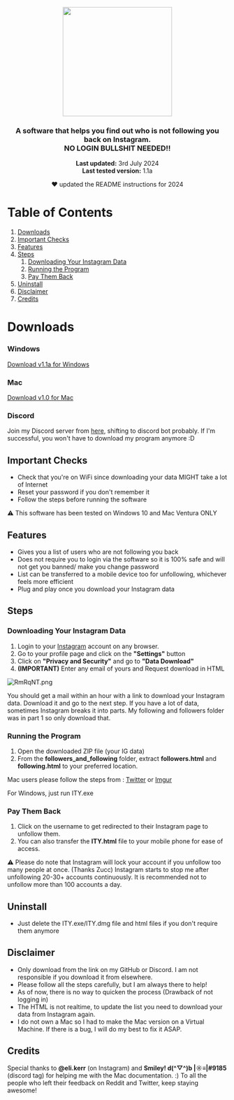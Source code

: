 <center>
    <p align="center"><a href="https://www.instagram.com/jj4giya"><img src="https://b.l3n.co/i/RCTRLK.png" border="0" width="250" /></a></p>
    <h3 align="center">A software that helps you find out who is not following you back on Instagram.<br>NO LOGIN BULLSHIT NEEDED!!</br></h3>
    <p align="center">
        <strong>Last updated:</strong> 3rd July 2024<br>
        <strong>Last tested version:</strong> 1.1a
    </p> 
    <p align="center">❤ updated the README instructions for 2024</p>
</center>

# Table of Contents

1. [Downloads](#downloads)
3. [Important Checks](#important-checks)
4. [Features](#features)
5. [Steps](#steps)
    1. [Downloading Your Instagram Data](#downloading-your-instagram-data)
    2. [Running the Program](#running-the-program)
    3. [Pay Them Back](#pay-them-back)
6. [Uninstall](#uninstall)
7. [Disclaimer](#disclaimer)
8. [Credits](#credits)

# Downloads

### Windows
[Download v1.1a for Windows](https://mega.nz/file/1uYFQCgQ#D5GLD2XnsKoVp8qbd0b6tM0yqZ3giLCiJDr1eAXn-sA)

### Mac
[Download v1.0 for Mac](https://mega.nz/file/17gVCCKK#QApRSiCNJPn5jegORgdvIMj0i5rDPrrjWRX7ZTLBWGQ)

### Discord
Join my Discord server from [here](https://www.linktr.ee/jj4giya), shifting to discord bot probably. If I'm successful, you won't have to download my program anymore :D

## Important Checks

- Check that you're on WiFi since downloading your data MIGHT take a lot of Internet
- Reset your password if you don't remember it
- Follow the steps before running the software

:warning: This software has been tested on Windows 10 and Mac Ventura ONLY

## Features

- Gives you a list of users who are not following you back
- Does not require you to login via the software so it is 100% safe and will not get you banned/ make you change password
- List can be transferred to a mobile device too for unfollowing, whichever feels more efficient
- Plug and play once you download your Instagram data

## Steps

### Downloading Your Instagram Data

1. Login to your [Instagram](https://www.instagram.com) account on any browser.
2. Go to your profile page and click on the **"Settings"** button
3. Click on **"Privacy and Security"** and go to **"Data Download"**
4. **(IMPORTANT)** Enter any email of yours and Request download in HTML 

<img src="https://i3.lensdump.com/i/T8Ov0a.png" alt="RmRqNT.png" border="0" />

You should get a mail within an hour with a link to download your Instagram data. Download it and go to the next step. If you have a lot of data, sometimes Instagram breaks it into parts. My following and followers folder was in part 1 so only download that.

### Running the Program

1. Open the downloaded ZIP file (your IG data)
2. From the **followers_and_following** folder, extract **followers.html** and **following.html** to your preferred location.

Mac users please follow the steps from : [Twitter](https://twitter.com/jj4giya/status/1619604566248673281?s=20) or [Imgur](https://imgur.com/a/i3uUeFq)

For Windows, just run ITY.exe 

### Pay Them Back

1. Click on the username to get redirected to their Instagram page to unfollow them.
2. You can also transfer the **ITY.html** file to your mobile phone for ease of access.

:warning: Please do note that Instagram will lock your account if you unfollow too many people at once. (Thanks Zucc)
Instagram starts to stop me after unfollowing 20-30+ accounts continuously. It is recommended not to unfollow more than 100 accounts a day.

## Uninstall

- Just delete the ITY.exe/ITY.dmg file and html files if you don't require them anymore

## Disclaimer

- Only download from the link on my GitHub or Discord. I am not responsible if you download it from elsewhere.
- Please follow all the steps carefully, but I am always there to help!
- As of now, there is no way to quicken the process (Drawback of not logging in)
- The HTML is not realtime, to update the list you need to download your data from Instagram again.
- I do not own a Mac so I had to make the Mac version on a Virtual Machine. If there is a bug, I will do my best to fix it ASAP.

## Credits

Special thanks to **@eli.kerr** (on Instagram) and **Smiley! d(^▽^)b |☼≡|#9185** (discord tag) for helping me with the Mac documentation. :)
To all the people who left their feedback on Reddit and Twitter, keep staying awesome!

